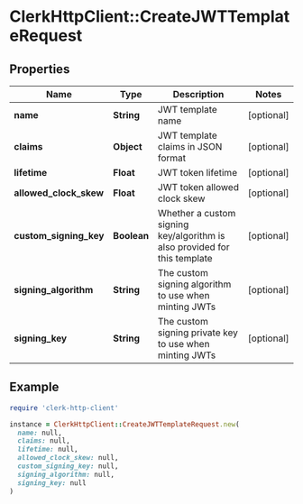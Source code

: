 # ClerkHttpClient::CreateJWTTemplateRequest

## Properties

| Name | Type | Description | Notes |
| ---- | ---- | ----------- | ----- |
| **name** | **String** | JWT template name | [optional] |
| **claims** | **Object** | JWT template claims in JSON format | [optional] |
| **lifetime** | **Float** | JWT token lifetime | [optional] |
| **allowed_clock_skew** | **Float** | JWT token allowed clock skew | [optional] |
| **custom_signing_key** | **Boolean** | Whether a custom signing key/algorithm is also provided for this template | [optional] |
| **signing_algorithm** | **String** | The custom signing algorithm to use when minting JWTs | [optional] |
| **signing_key** | **String** | The custom signing private key to use when minting JWTs | [optional] |

## Example

```ruby
require 'clerk-http-client'

instance = ClerkHttpClient::CreateJWTTemplateRequest.new(
  name: null,
  claims: null,
  lifetime: null,
  allowed_clock_skew: null,
  custom_signing_key: null,
  signing_algorithm: null,
  signing_key: null
)
```

